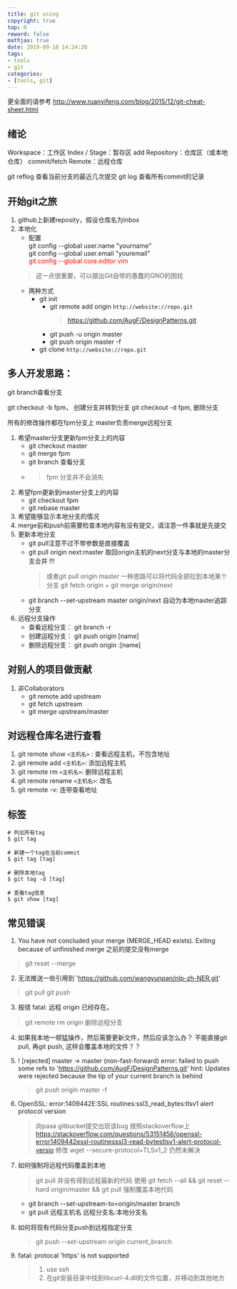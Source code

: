 ```yaml
---
title: git using
copyright: true
top: 0
reward: false
mathjax: true
date: 2019-09-18 14:24:20
tags:
- tools
- git
categories:
- [tools, git]
---
```


更全面的请参考
http://www.ruanyifeng.com/blog/2015/12/git-cheat-sheet.html

## 绪论
Workspace：工作区
Index / Stage：暂存区  add
Repository：仓库区（或本地仓库） commit/fetch
Remote：远程仓库

git reflog 查看当前分支的最近几次提交
git log 查看所有commit的记录

## 开始git之旅
1. github上新建reposity，假设仓库名为Inbox
2. 本地化 
   - 配置 <br>
    git config --global user.name "yourname" <br>
    git config --global user.email "youremail" <br>
    <font color='red'>git config --global core.editor vim</font> <br>
    > 这一点很重要，可以摆出Git自带的愚蠢的GNO的困扰
    -  两种方式
        - git init <br>
            - git remote add origin `http://website://repo.git` <br>
                > https://github.com/AugF/DesignPatterns.git
            - git push -u origin master
            - git push origin master -f
       - git clone `http://website://repo.git`
## 多人开发思路：
git branch查看分支

git checkout -b fpm， 创建分支并转到分支
git checkout -d fpm,  删除分支

所有的修改操作都在fpm分支上
master负责merge远程分支

1. 希望master分支更新fpm分支上的内容
   - git checkout master
   - git merge fpm
   - git branch 查看分支
   - > fpm 分支并不会消失
2. 希望fpm更新到master分支上的内容
   - git checkout fpm
   - git rebase master
3. 希望能够显示本地分支的情况
4. merge前和push前需要检查本地内容有没有提交，请注意一件事就是先提交
5. 更新本地分支
    - git pull注意不过不带参数是直接覆盖
    - git pull origin next:master 取回origin主机的next分支与本地的master分支合并  !!!
        > 或者git pull origin master
        > 一种思路可以将代码全部拉到本地某个分支
        > git fetch origin + git merge origin/next
    - git branch --set-upstream master origin/next 自动为本地master追踪分支 
6. 远程分支操作
   - 查看远程分支： git branch -r
   - 创建运程分支： git push origin [name]
   - 删除远程分支： git push origin :[name]

 
## 对别人的项目做贡献
1. 非Collaborators
   - git remote add upstream 
   - git fetch upstream
   - git merge upstream/master

## 对远程仓库名进行查看

1. git remote show `<主机名>` : 查看远程主机，不包含地址
2. git remote add `<主机名>`: 添加远程主机
3. git remote rm `<主机名>`: 删除远程主机
4. git remote rename `<主机名>`: 改名
5. git remote -v: 连带查看地址
## 标签
```
# 列出所有tag
$ git tag

# 新建一个tag在当前commit
$ git tag [tag]

# 删除本地tag
$ git tag -d [tag]

# 查看tag信息
$ git show [tag]
```

## 常见错误

1. You have not concluded your merge (MERGE_HEAD exists). Exiting because of unfinished merge
之前的提交没有merge
> git reset --merge

2. 无法推送一些引用到 'https://github.com/wangyunpan/nlp-zh-NER.git'
> git pull
> git push

3. 报错
fatal: 远程 origin 已经存在。
> git remote rm origin  删除远程分支

4. 如果我本地一顿猛操作，然后需要更新文件，然后应该怎么办？ 不能直接git pull, 再git push, 这样会覆盖本地的文件？？

5.  ! [rejected]        master -> master (non-fast-forward)
error: failed to push some refs to 'https://github.com/AugF/DesignPatterns.git'
hint: Updates were rejected because the tip of your current branch is behind
    > git push origin master -f

6. OpenSSL: error:1409442E:SSL routines:ssl3_read_bytes:tlsv1 alert protocol version
    > 向pasa gitbucket提交出现该bug
    > 按照stackoverflow上  https://stackoverflow.com/questions/53151456/openssl-error1409442essl-routinesssl3-read-bytestlsv1-alert-protocol-versio
    > 修改  wget --secure-protocol=TLSv1_2 仍然未解决

7. 如何强制将远程代码覆盖到本地
    > git pull 并没有得到远程最新的代码
    > 使用 git fetch --all && git reset --hard origin/master && git pull 强制覆盖本地代码
    - git branch --set-upstream-to=origin/master branch
    - git pull 远程主机名  远程分支名:本地分支名

8. 如何将现有代码分支push到远程指定分支
    > git push --set-upstream origin current_branch

9. fatal: protocal 'https' is not supported
    > 1. use ssh
    > 2. 在git安装目录中找到libcurl-4.dll的文件位置，并移动到其他地方